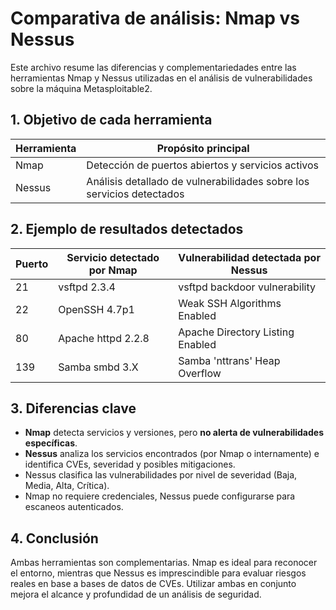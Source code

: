 
# Comparativa de análisis: Nmap vs Nessus

Este archivo resume las diferencias y complementariedades entre las herramientas Nmap y Nessus utilizadas en el análisis de vulnerabilidades sobre la máquina Metasploitable2.

## 1. Objetivo de cada herramienta

| Herramienta | Propósito principal |
|-------------|---------------------|
| Nmap        | Detección de puertos abiertos y servicios activos |
| Nessus      | Análisis detallado de vulnerabilidades sobre los servicios detectados |

## 2. Ejemplo de resultados detectados

| Puerto | Servicio detectado por Nmap      | Vulnerabilidad detectada por Nessus |
|--------|----------------------------------|--------------------------------------|
| 21     | vsftpd 2.3.4                     | vsftpd backdoor vulnerability        |
| 22     | OpenSSH 4.7p1                    | Weak SSH Algorithms Enabled          |
| 80     | Apache httpd 2.2.8               | Apache Directory Listing Enabled     |
| 139    | Samba smbd 3.X                   | Samba 'nttrans' Heap Overflow        |

## 3. Diferencias clave

- **Nmap** detecta servicios y versiones, pero **no alerta de vulnerabilidades específicas**.
- **Nessus** analiza los servicios encontrados (por Nmap o internamente) e identifica CVEs, severidad y posibles mitigaciones.
- Nessus clasifica las vulnerabilidades por nivel de severidad (Baja, Media, Alta, Crítica).
- Nmap no requiere credenciales, Nessus puede configurarse para escaneos autenticados.

## 4. Conclusión

Ambas herramientas son complementarias. Nmap es ideal para reconocer el entorno, mientras que Nessus es imprescindible para evaluar riesgos reales en base a bases de datos de CVEs. Utilizar ambas en conjunto mejora el alcance y profundidad de un análisis de seguridad.

